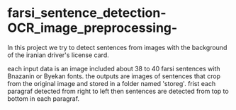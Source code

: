 # farsi_sentence_detection-OCR_image_preprocessing-
In this project we try to detect  sentences from images with the background of the iranian driver's license card.

each input data is an image included about 38 to 40 farsi sentences with Bnazanin or Byekan fonts.
the outputs are images of sentences that crop from the original image and stored in a folder named 'storeg'.
frist each paragraf detected from right to left then sentences are detected from top to bottom in each paragraf.


